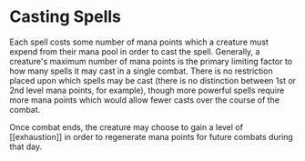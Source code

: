 # Casting Spells
Each spell costs some number of mana points which a creature must expend from their mana pool in order to cast the spell. Generally, a creature's maximum number of mana points is the primary limiting factor to how many spells it may cast in a single combat. There is no restriction placed upon which spells may be cast (there is no distinction between 1st or 2nd level mana points, for example), though more powerful spells require more mana points which would allow fewer casts over the course of the combat. 

Once combat ends, the creature may choose to gain a level of [[exhaustion]] in order to regenerate mana points for future combats during that day.    